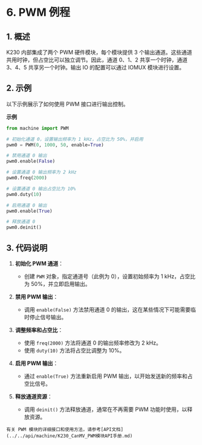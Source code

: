 # 6. PWM 例程

## 1. 概述

K230 内部集成了两个 PWM 硬件模块，每个模块提供 3 个输出通道。这些通道共用时钟，但占空比可以独立调节。因此，通道 0、1、2 共享一个时钟，通道 3、4、5 共享另一个时钟。输出 IO 的配置可以通过 IOMUX 模块进行设置。

## 2. 示例

以下示例展示了如何使用 PWM 接口进行输出控制。

**示例**

```python
from machine import PWM

# 初始化通道 0，设置输出频率为 1 kHz，占空比为 50%，并启用
pwm0 = PWM(0, 1000, 50, enable=True)

# 禁用通道 0 输出
pwm0.enable(False)

# 设置通道 0 输出频率为 2 kHz
pwm0.freq(2000)

# 设置通道 0 输出占空比为 10%
pwm0.duty(10)

# 启用通道 0 输出
pwm0.enable(True)

# 释放通道 0
pwm0.deinit()
```

## 3. 代码说明

1. **初始化 PWM 通道**：
   - 创建 `PWM` 对象，指定通道号（此例为 0），设置初始频率为 1 kHz，占空比为 50%，并立即启用输出。

1. **禁用 PWM 输出**：
   - 调用 `enable(False)` 方法禁用通道 0 的输出，这在某些情况下可能需要临时停止信号输出。

1. **调整频率和占空比**：
   - 使用 `freq(2000)` 方法将通道 0 的输出频率修改为 2 kHz。
   - 使用 `duty(10)` 方法将占空比调整为 10%。

1. **启用 PWM 输出**：
   - 通过 `enable(True)` 方法重新启用 PWM 输出，以开始发送新的频率和占空比信号。

1. **释放通道资源**：
   - 调用 `deinit()` 方法释放通道，通常在不再需要 PWM 功能时使用，以释放资源。

```{admonition} 提示
有关 PWM 模块的详细接口和使用方法，请参考[API文档](../../api/machine/K230_CanMV_PWM模块API手册.md)
```
